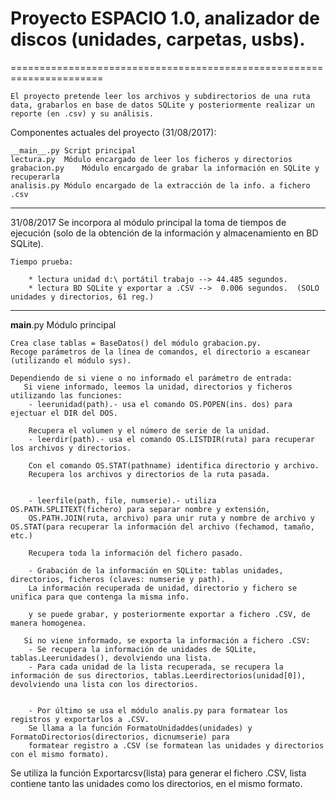 # Proyecto ESPACIO 1.0, analizador de discos (unidades, carpetas, usbs).
======================================================================


	El proyecto pretende leer los archivos y subdirectorios de una ruta data, grabarlos en base de datos SQLite y posteriormente realizar un reporte (en .csv) y su análisis.



Componentes actuales del proyecto (31/08/2017):

	__main__.py	Script principal
	lectura.py	Módulo encargado de leer los ficheros y directorios
	grabacion.py	Módulo encargado de grabar la información en SQLite y recuperarla
	analisis.py	Módulo encargado de la extracción de la info. a fichero .csv


---------------------------------------------------------------------------------------------------

31/08/2017	Se incorpora al módulo principal la toma de tiempos de ejecución (solo de la obtención
		de la información y almacenamiento en BD SQLite).

    Tiempo prueba: 

		* lectura unidad d:\ portátil trabajo --> 44.485 segundos.
		* lectura BD SQLite y exportar a .CSV -->  0.006 segundos.  (SOLO unidades y directorios, 61 reg.)


---------------------------------------------------------------------------------------------------

__main__.py		Módulo principal

	Crea clase tablas = BaseDatos() del módulo grabacion.py.
	Recoge parámetros de la línea de comandos, el directorio a escanear (utilizando el módulo sys).

	Dependiendo de si viene o no informado el parámetro de entrada:
	   Si viene informado, leemos la unidad, directorios y ficheros utilizando las funciones:
		- leerunidad(path).- usa el comando OS.POPEN(ins. dos) para ejectuar el DIR del DOS.

		Recupera el volumen y el número de serie de la unidad.
		- leerdir(path).- usa el comando OS.LISTDIR(ruta) para recuperar los archivos y directorios.

		Con el comando OS.STAT(pathname) identifica directorio y archivo.
		Recupera los archivos y directorios de la ruta pasada.


		- leerfile(path, file, numserie).- utiliza OS.PATH.SPLITEXT(fichero) para separar nombre y extensión,
		OS.PATH.JOIN(ruta, archivo) para unir ruta y nombre de archivo y OS.STAT(para recuperar la información del archivo (fechamod, tamaño, etc.)

		Recupera toda la información del fichero pasado.

		- Grabación de la información en SQLite: tablas unidades, directorios, ficheros (claves: numserie y path).
		La información recuperada de unidad, directorio y fichero se unifica para que contenga la misma info.

		y se puede grabar, y posteriormente exportar a fichero .CSV, de manera homogenea.

	   Si no viene informado, se exporta la información a fichero .CSV:
		- Se recupera la información de unidades de SQLite, tablas.Leerunidades(), devolviendo una lista.
		- Para cada unidad de la lista recuperada, se recupera la información de sus directorios, tablas.Leerdirectorios(unidad[0]), devolviendo una lista con los directorios.


		- Por último se usa el módulo analis.py para formatear los registros y exportarlos a .CSV.
		Se llama a la función FormatoUnidaddes(unidades) y FormatoDirectorios(directorios, dicnumserie) para
		formatear registro a .CSV (se formatean las unidades y directorios con el mismo formato).


Se utiliza la función Exportarcsv(lista) para generar el fichero .CSV, lista contiene tanto las unidades como los directorios, en el mismo formato.

